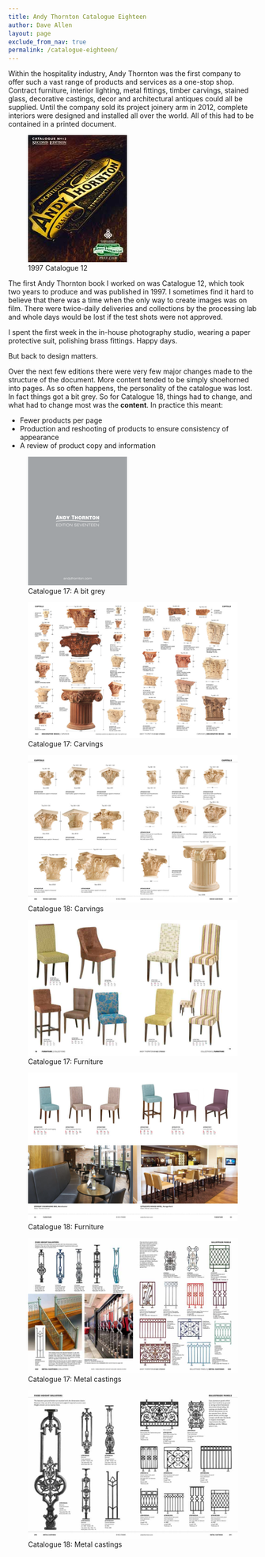 ```yaml
---
title: Andy Thornton Catalogue Eighteen
author: Dave Allen
layout: page
exclude_from_nav: true
permalink: /catalogue-eighteen/
---
```

Within the hospitality industry, Andy Thornton was the first company to offer such a vast range of products and services as a one-stop shop. Contract furniture, interior lighting, metal fittings, timber carvings, stained glass, decorative castings, decor and architectural antiques could all be supplied. Until the company sold its project joinery arm in 2012, complete interiors were designed and installed all over the world. All of this had to be contained in a printed document.

<figure><img src="../images/cover-CAT12-2ndEd.jpg" alt="catalogue 12 cover"><figcaption>1997 Catalogue 12</figcaption></figure>
The first Andy Thornton book I worked on was Catalogue 12, which took two years to produce and was published in 1997. I sometimes find it hard to believe that there was a time when the only way to create images was on film. There were twice-daily deliveries and collections by the processing lab and whole days would be lost if the test shots were not approved.

I spent the first week in the in-house photography studio, wearing a paper protective suit, polishing brass fittings. Happy days.

But back to design matters.

Over the next few editions there were very few major changes made to the structure of the document. More content tended to be simply shoehorned into pages. As so often happens, the personality of the catalogue was lost. In fact things got a bit grey. So for Catalogue 18, things had to change, and what had to change most was the **content**. In practice this meant:

-	Fewer products per page
-	Production and reshooting of products to ensure consistency of appearance
-	A review of product copy and information

<figure><img src="../images/cover-cat17.png" alt="catalogue 17 cover"><figcaption>Catalogue 17: A bit grey</figcaption></figure>

<figure><img src="../images/ATCAT17-344-345.jpg" alt="catalogue 17 spread carvings"><figcaption>Catalogue 17: Carvings</figcaption></figure>

<figure><img src="../images/CAT18-408-409.jpg" alt="catalogue 18 spread carvings"><figcaption>Catalogue 18: Carvings</figcaption></figure>

<figure><img src="../images/ATCAT17-010-011.jpg" alt="catalogue 17 spread furniture"><figcaption>Catalogue 17: Furniture</figcaption></figure>

<figure><img src="../images/CAT18-034-035.jpg" alt="catalogue 18 spread furniture"><figcaption>Catalogue 18: Furniture</figcaption></figure>

<figure><img src="../images/ATCAT17-332-333.jpg" alt="catalogue 17 spread metal castings"><figcaption>Catalogue 17: Metal castings</figcaption></figure>

<figure><img src="../images/CAT18-390-391.jpg" alt="catalogue 18 spread metal castings"><figcaption>Catalogue 18: Metal castings</figcaption></figure>

